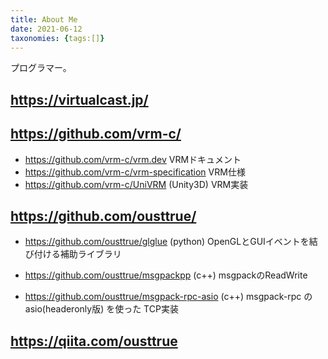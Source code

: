```yaml
---
title: About Me
date: 2021-06-12
taxonomies: {tags:[]}
---
```


<article>

プログラマー。

## https://virtualcast.jp/

## https://github.com/vrm-c/

* https://github.com/vrm-c/vrm.dev VRMドキュメント
* https://github.com/vrm-c/vrm-specification VRM仕様
* https://github.com/vrm-c/UniVRM (Unity3D) VRM実装

## https://github.com/ousttrue/

* https://github.com/ousttrue/glglue (python) OpenGLとGUIイベントを結び付ける補助ライブラリ

* https://github.com/ousttrue/msgpackpp (c++) msgpackのReadWrite
* https://github.com/ousttrue/msgpack-rpc-asio (c++) msgpack-rpc の asio(headeronly版) を使った TCP実装

## https://qiita.com/ousttrue

</article>
